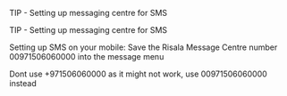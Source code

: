 TIP - Setting up messaging centre for SMS

TIP - Setting up messaging centre for SMS

Setting up SMS on your mobile: Save the Risala Message Centre number 00971506060000 into the message menu

Dont use +971506060000 as it might not work, use 00971506060000 instead
